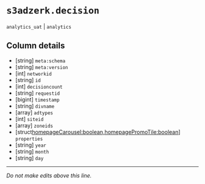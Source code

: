 # `s3adzerk.decision`
`analytics_uat` | `analytics`

## Column details
* [string]    `meta:schema`
* [string]    `meta:version`
* [int]       `networkid`
* [string]    `id`
* [int]       `decisioncount`
* [string]    `requestid`
* [bigint]    `timestamp`
* [string]    `divname`
* [array<int>] `adtypes`
* [int]       `siteid`
* [array<int>] `zoneids`
* [struct<homepageCarousel:boolean,homepagePromoTile:boolean>] `properties`
* [string]    `year`
* [string]    `month`
* [string]    `day`

-------------------------------------------------------------------------------
*Do not make edits above this line.*

